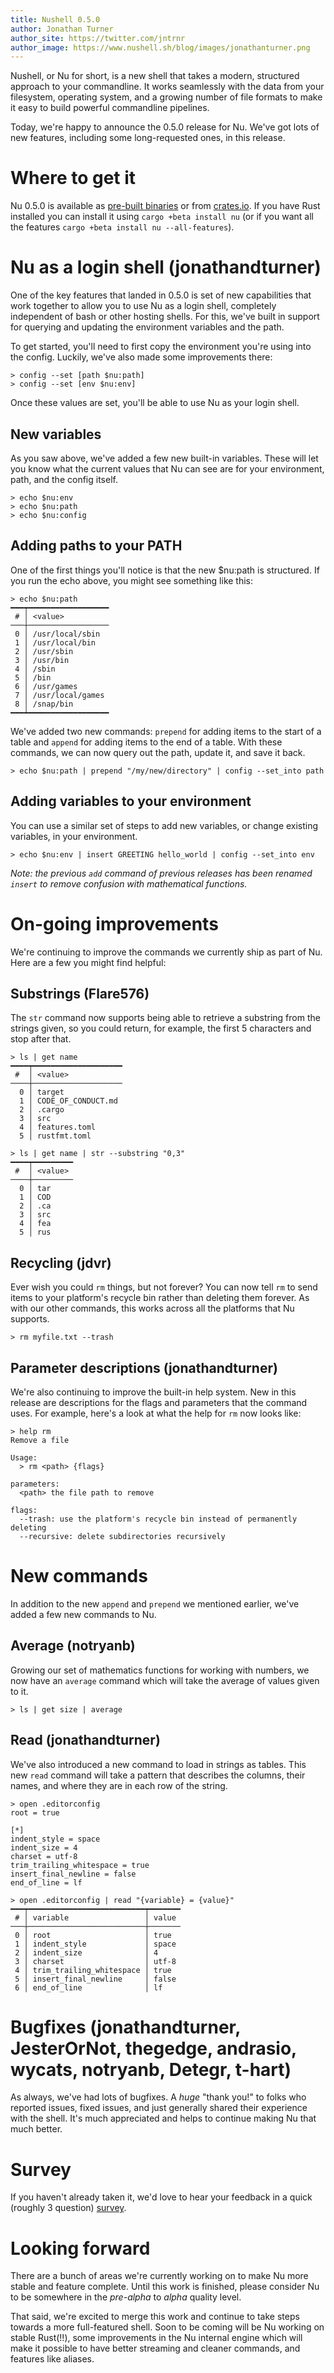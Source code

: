 ```yaml
---
title: Nushell 0.5.0
author: Jonathan Turner
author_site: https://twitter.com/jntrnr
author_image: https://www.nushell.sh/blog/images/jonathanturner.png
---
```


Nushell, or Nu for short, is a new shell that takes a modern, structured approach to your commandline. It works seamlessly with the data from your filesystem, operating system, and a growing number of file formats to make it easy to build powerful commandline pipelines.

Today, we're happy to announce the 0.5.0 release for Nu. We've got lots of new features, including some long-requested ones, in this release.

# Where to get it

Nu 0.5.0 is available as [pre-built binaries](https://github.com/nushell/nushell/releases/tag/0_5_0) or from [crates.io](https://crates.io/crates/nu). If you have Rust installed you can install it using `cargo +beta install nu` (or if you want all the features `cargo +beta install nu --all-features`).

# Nu as a login shell (jonathandturner)

One of the key features that landed in 0.5.0 is set of new capabilities that work together to allow you to use Nu as a login shell, completely independent of bash or other hosting shells.  For this, we've built in support for querying and updating the environment variables and the path.

To get started, you'll need to first copy the environment you're using into the config. Luckily, we've also made some improvements there:

```shell
> config --set [path $nu:path]
> config --set [env $nu:env]
```

Once these values are set, you'll be able to use Nu as your login shell.

## New variables

As you saw above, we've added a few new built-in variables. These will let you know what the current values that Nu can see are for your environment, path, and the config itself.

```shell
> echo $nu:env
> echo $nu:path
> echo $nu:config
```

## Adding paths to your PATH

One of the first things you'll notice is that the new $nu:path is structured. If you run the echo above, you might see something like this:

```shell
> echo $nu:path
━━━┯━━━━━━━━━━━━━━━━━━
 # │ <value> 
───┼──────────────────
 0 │ /usr/local/sbin 
 1 │ /usr/local/bin 
 2 │ /usr/sbin 
 3 │ /usr/bin 
 4 │ /sbin 
 5 │ /bin 
 6 │ /usr/games 
 7 │ /usr/local/games 
 8 │ /snap/bin 
━━━┷━━━━━━━━━━━━━━━━━━
```

We've added two new commands: `prepend` for adding items to the start of a table and `append` for adding items to the end of a table.  With these commands, we can now query out the path, update it, and save it back.

```shell
> echo $nu:path | prepend "/my/new/directory" | config --set_into path
```

## Adding variables to your environment

You can use a similar set of steps to add new variables, or change existing variables, in your environment.

```shell
> echo $nu:env | insert GREETING hello_world | config --set_into env
```

_Note: the previous `add` command of previous releases has been renamed `insert` to remove confusion with mathematical functions._

# On-going improvements

We're continuing to improve the commands we currently ship as part of Nu. Here are a few you might find helpful:

## Substrings (Flare576)

The `str` command now supports being able to retrieve a substring from the strings given, so you could return, for example, the first 5 characters and stop after that.

```shell
> ls | get name
━━━━┯━━━━━━━━━━━━━━━━━━━━
 #  │ <value> 
────┼────────────────────
  0 │ target 
  1 │ CODE_OF_CONDUCT.md 
  2 │ .cargo 
  3 │ src 
  4 │ features.toml 
  5 │ rustfmt.toml
```

```shell
> ls | get name | str --substring "0,3"
━━━━┯━━━━━━━━━
 #  │ <value> 
────┼─────────
  0 │ tar 
  1 │ COD 
  2 │ .ca 
  3 │ src 
  4 │ fea 
  5 │ rus 
```

## Recycling (jdvr)

Ever wish you could `rm` things, but not forever? You can now tell `rm` to send items to your platform's recycle bin rather than deleting them forever. As with our other commands, this works across all the platforms that Nu supports.

```shell
> rm myfile.txt --trash
```

## Parameter descriptions (jonathandturner)

We're also continuing to improve the built-in help system. New in this release are descriptions for the flags and parameters that the command uses.  For example, here's a look at what the help for `rm` now looks like:

```shell
> help rm
Remove a file

Usage:
  > rm <path> {flags} 

parameters:
  <path> the file path to remove

flags:
  --trash: use the platform's recycle bin instead of permanently deleting
  --recursive: delete subdirectories recursively
```

# New commands

In addition to the new `append` and `prepend` we mentioned earlier, we've added a few new commands to Nu.

## Average (notryanb)

Growing our set of mathematics functions for working with numbers, we now have an `average` command which will take the average of values given to it.

```shell
> ls | get size | average
```

## Read (jonathandturner)

We've also introduced a new command to load in strings as tables.  This new `read` command will take a pattern that describes the columns, their names, and where they are in each row of the string.

```shell
> open .editorconfig
root = true

[*]
indent_style = space
indent_size = 4
charset = utf-8
trim_trailing_whitespace = true
insert_final_newline = false
end_of_line = lf
```

```shell
> open .editorconfig | read "{variable} = {value}"
━━━┯━━━━━━━━━━━━━━━━━━━━━━━━━━┯━━━━━━━
 # │ variable                 │ value 
───┼──────────────────────────┼───────
 0 │ root                     │ true 
 1 │ indent_style             │ space 
 2 │ indent_size              │ 4 
 3 │ charset                  │ utf-8 
 4 │ trim_trailing_whitespace │ true 
 5 │ insert_final_newline     │ false 
 6 │ end_of_line              │ lf
```

# Bugfixes (jonathandturner, JesterOrNot, thegedge, andrasio, wycats, notryanb, Detegr, t-hart)

As always, we've had lots of bugfixes. A *huge* "thank you!" to folks who reported issues, fixed issues, and just generally shared their experience with the shell. It's much appreciated and helps to continue making Nu that much better.

# Survey

If you haven't already taken it, we'd love to hear your feedback in a quick (roughly 3 question) [survey](https://t.co/nujSjnI0dr?amp=1).

# Looking forward

There are a bunch of areas we're currently working on to make Nu more stable and feature complete. Until this work is finished, please consider Nu to be somewhere in the *pre-alpha* to *alpha* quality level.

That said, we're excited to merge this work and continue to take steps towards a more full-featured shell. Soon to be coming will be Nu working on stable Rust(!!), some improvements in the Nu internal engine which will make it possible to have better streaming and cleaner commands, and features like aliases.
